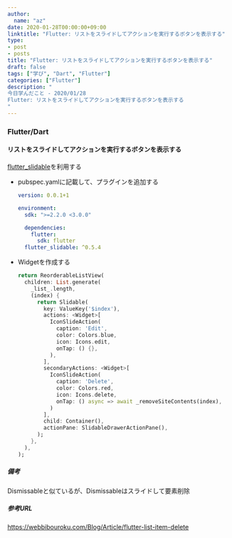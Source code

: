 ```yaml
---
author:
  name: "az"
date: 2020-01-28T00:00:00+09:00
linktitle: "Flutter: リストをスライドしてアクションを実行するボタンを表示する"
type:
- post 
- posts
title: "Flutter: リストをスライドしてアクションを実行するボタンを表示する"
draft: false
tags: ["学び", "Dart", "Flutter"]
categories: ["Flutter"]
description: "
今日学んだこと - 2020/01/28
Flutter: リストをスライドしてアクションを実行するボタンを表示する
"
---
```


### Flutter/Dart

#### リストをスライドしてアクションを実行するボタンを表示する

[flutter_slidable](https://pub.dev/packages/flutter_slidable)を利用する

- pubspec.yamlに記載して、プラグインを追加する

  ```yaml
  version: 0.0.1+1

  environment:
    sdk: ">=2.2.0 <3.0.0"

    dependencies:
      flutter:
        sdk: flutter
    flutter_slidable: ^0.5.4
  ```

- Widgetを作成する

  ```Dart
  return ReorderableListView(
    children: List.generate(
      _list_.length,
      (index) {
        return Slidable(
          key: ValueKey('$index'),
          actions: <Widget>[
            IconSlideAction(
              caption: 'Edit',
              color: Colors.blue,
              icon: Icons.edit,
              onTap: () {},
            ),
          ],
          secondaryActions: <Widget>[
            IconSlideAction(
              caption: 'Delete',
              color: Colors.red,
              icon: Icons.delete,
              onTap: () async => await _removeSiteContents(index),
            )
          ],
          child: Container(),
          actionPane: SlidableDrawerActionPane(),
        );
      },
    ),
  );
  ```

##### 備考
Dismissableと似ているが、Dismissableはスライドして要素削除

##### 参考URL
https://webbibouroku.com/Blog/Article/flutter-list-item-delete

